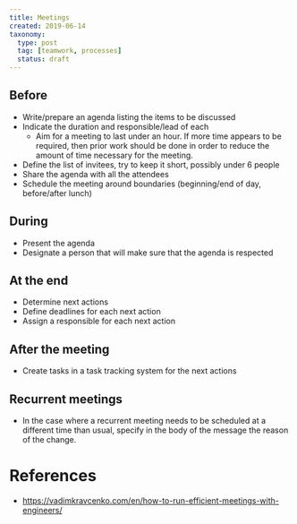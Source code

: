 ```yaml
---
title: Meetings
created: 2019-06-14
taxonomy:
  type: post
  tag: [teamwork, processes]
  status: draft
---
```


## Before
* Write/prepare an agenda listing the items to be discussed
* Indicate the duration and responsible/lead of each
	* Aim for a meeting to last under an hour. If more time appears to be required, then prior work should be done in order to reduce the amount of time necessary for the meeting.
* Define the list of invitees, try to keep it short, possibly under 6 people
* Share the agenda with all the attendees
* Schedule the meeting around boundaries (beginning/end of day, before/after lunch)

## During
* Present the agenda
* Designate a person that will make sure that the agenda is respected

## At the end
* Determine next actions
* Define deadlines for each next action
* Assign a responsible for each next action

## After the meeting
* Create tasks in a task tracking system for the next actions

## Recurrent meetings
* In the case where a recurrent meeting needs to be scheduled at a different time than usual, specify in the body of the message the reason of the change.

# References
* https://vadimkravcenko.com/en/how-to-run-efficient-meetings-with-engineers/
